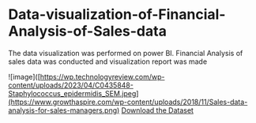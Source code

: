# Data-visualization-of-Financial-Analysis-of-Sales-data
The data visualization was performed on power BI. Financial Analysis of sales data was conducted and visualization report was made


![image]([https://wp.technologyreview.com/wp-content/uploads/2023/04/C0435848-Staphylococcus_epidermidis_SEM.jpeg](https://www.growthaspire.com/wp-content/uploads/2018/11/Sales-data-analysis-for-sales-managers.png)
[Download the Dataset](https://www.kaggle.com/datasets/sophiyakanjirakadan/cancercsv)

